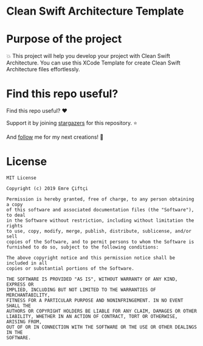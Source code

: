 # Clean Swift Architecture Template

Purpose of the project
======================

:boom: This project will help you develop your project with Clean Swift Architecture. You can use this XCode Template for create Clean Swift Architecture files effortlessly.

Find this repo useful?
======================

Find this repo useful? :heart: 

Support it by joining [stargazers](https://https://github.com/emrcftci/CleanSwiftTemplate/stargazers) for this repository. :star: 

And [follow](https://github.com/emrcftci) me for my next creations! 🤩

License
=======

```
MIT License

Copyright (c) 2019 Emre Çiftçi

Permission is hereby granted, free of charge, to any person obtaining a copy
of this software and associated documentation files (the "Software"), to deal
in the Software without restriction, including without limitation the rights
to use, copy, modify, merge, publish, distribute, sublicense, and/or sell
copies of the Software, and to permit persons to whom the Software is
furnished to do so, subject to the following conditions:

The above copyright notice and this permission notice shall be included in all
copies or substantial portions of the Software.

THE SOFTWARE IS PROVIDED "AS IS", WITHOUT WARRANTY OF ANY KIND, EXPRESS OR
IMPLIED, INCLUDING BUT NOT LIMITED TO THE WARRANTIES OF MERCHANTABILITY,
FITNESS FOR A PARTICULAR PURPOSE AND NONINFRINGEMENT. IN NO EVENT SHALL THE
AUTHORS OR COPYRIGHT HOLDERS BE LIABLE FOR ANY CLAIM, DAMAGES OR OTHER
LIABILITY, WHETHER IN AN ACTION OF CONTRACT, TORT OR OTHERWISE, ARISING FROM,
OUT OF OR IN CONNECTION WITH THE SOFTWARE OR THE USE OR OTHER DEALINGS IN THE
SOFTWARE.
```
